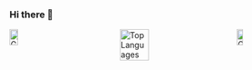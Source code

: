 ### Hi there 👋

<!--
**dipankar-chaki/dipankar-chaki** is a ✨ _special_ ✨ repository because its `README.md` (this file) appears on your GitHub profile.

Here are some ideas to get you started:

- 🔭 I’m currently working on ...
- 🌱 I’m currently learning ...
- 👯 I’m looking to collaborate on ...
- 🤔 I’m looking for help with ...
- 💬 Ask me about ...
- 📫 How to reach me: ...
- 😄 Pronouns: ...
- ⚡ Fun fact: ...
-->

<div style="display: flex; flex-wrap: wrap; justify-content: space-between;">
  <a href="https://git.io/streak-stats">
    <img src="https://github-readme-streak-stats.herokuapp.com?user=dipankar-chaki&hide_border=true" width="32%" alt="GitHub Streak Stats" />
  </a>

  <img src="https://github-readme-stats.vercel.app/api/top-langs/?username=dipankar-chaki&layout=compact" width="32%" alt="Top Languages" />

  <a href="https://github.com/anuraghazra/github-readme-stats">
    <img src="https://github-readme-stats.vercel.app/api?username=dipankar-chaki&show_icons=true" width="32%" alt="GitHub Stats" />
  </a>
</div>

